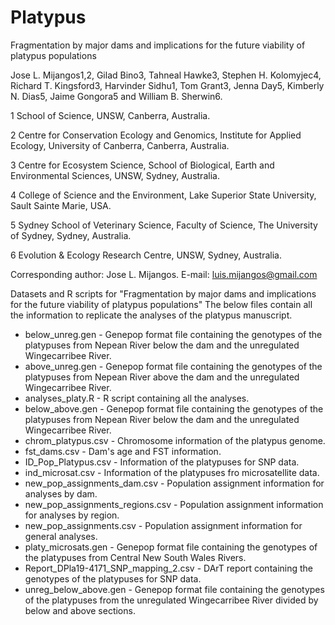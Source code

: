 # Platypus
Fragmentation by major dams and implications for the future viability of platypus populations

Jose L. Mijangos1,2, Gilad Bino3, Tahneal Hawke3, Stephen H. Kolomyjec4, Richard T. Kingsford3, Harvinder Sidhu1, Tom Grant3, Jenna Day5, Kimberly N. Dias5, Jaime Gongora5 and William B. Sherwin6.

1 School of Science, UNSW, Canberra, Australia.

2 Centre for Conservation Ecology and Genomics, Institute for Applied Ecology, University of Canberra, Canberra, Australia.

3 Centre for Ecosystem Science, School of Biological, Earth and Environmental Sciences, UNSW, Sydney, Australia.

4 College of Science and the Environment, Lake Superior State University, Sault Sainte Marie, USA.

5 Sydney School of Veterinary Science, Faculty of Science, The University of Sydney, Sydney, Australia.

6 Evolution & Ecology Research Centre, UNSW, Sydney, Australia.

Corresponding author: Jose L. Mijangos. E-mail: luis.mijangos@gmail.com

Datasets and R scripts for "Fragmentation by major dams and implications for the future viability of platypus populations"
The below files contain all the information to replicate the analyses of the platypus manuscript. 

- below_unreg.gen - Genepop format file containing the genotypes of the platypuses from Nepean River below the dam and the unregulated Wingecarribee River. 
- above_unreg.gen - Genepop format file containing the genotypes of the platypuses from Nepean River above the dam and the unregulated Wingecarribee River. 
- analyses_platy.R - R script containing all the analyses. 
- below_above.gen - Genepop format file containing the genotypes of the platypuses from Nepean River below the dam and the unregulated Wingecarribee River. 
- chrom_platypus.csv - Chromosome information of the platypus genome. 
- fst_dams.csv - Dam's age and FST information.
- ID_Pop_Platypus.csv - Information of the platypuses for SNP data. 
- ind_microsat.csv - Information of the platypuses fro microsatellite data. 
- new_pop_assignments_dam.csv - Population assignment information for analyses by dam. 
- new_pop_assignments_regions.csv - Population assignment information for analyses by region.
- new_pop_assignments.csv - Population assignment information for general analyses.
- platy_microsats.gen - Genepop format file containing the genotypes of the platypuses from Central New South Wales Rivers. 
- Report_DPla19-4171_SNP_mapping_2.csv - DArT report containing the genotypes of the platypuses for SNP data. 
- unreg_below_above.gen - Genepop format file containing the genotypes of the platypuses from the unregulated Wingecarribee River divided by below and above sections.
